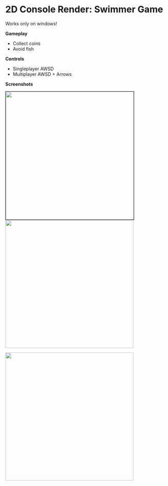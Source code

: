 # 2D Console Render: Swimmer Game
Works only on windows!

**Gameplay**
- Collect coins
- Avoid fish



**Controls**
- Singleplayer AWSD
- Multiplayer AWSD + Arrows



**Screenshots**

<img src="https://i.ibb.co/fXbwMb8/1.png" width="400"  style="border:1px solid black;" />        <img src="https://i.ibb.co/Nmt8SgZ/2.png" width="400" />

<img src="https://i.ibb.co/fS99nb3/3.png" width="400" />
